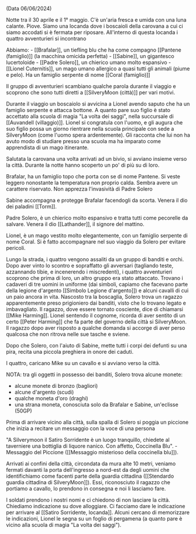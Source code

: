 (Data 06/06/2024)

Notte tra il 30 aprile e il 1° maggio.
C'è un'aria fresca e umida con una luna calante.
Piove. Siamo una locanda dove i boscaioli della carovana a cui ci siamo accodati si è fermata per riposare.
All'interno di questa locanda i quattro avventurieri si incontrano

Abbiamo:
	- [[Brafalar]], un tiefling blu che ha come compagno [[Pantene (famiglio)]] (la macchina omicida perfetta)
	- [[Sabine]], un gigantesco lucertoloide
	- [[Padre Solero]], un chierico umano molto espansivo
	- [[Lionel Cuternitis]], un mago umano allergico a quasi tutti gli animali (piume e pelo). Ha un famiglio serpente di nome [[Coral (famiglio)]]

Il gruppo di avventurieri scambiano qualche parola durante il viaggio e scoprono che sono tutti diretti a [[SilveryMoon (città)]] per vari motivi.

Durante il viaggio un boscaiolo si avvicina a Lionel avendo saputo che ha un famiglio serpente e attacca bottone. 
A quanto pare suo figlio è stato accettato alla scuola di magia "La volta dei saggi", nella succursale di [[Auvandell (villaggio)]]. Lionel si congratula con l'uomo, e gli augura che suo figlio possa un giorno rientrare nella scuola principale con sede a SilveryMoon (come l'uomo spera ardentemente). Gli racconta che lui non ha avuto modo di studiare presso una scuola ma ha imparato come apprendista di un mago itinerante.

Salutata la carovana una volta arrivati ad un bivio, si avviano insieme verso la città.
Durante la notte hanno scoperto un po' di più su di loro.

Brafalar, ha un famiglio topo che porta con se di nome Pantene. Si veste leggero nonostante la temperatura non proprio calda. Sembra avere un carattere riservato. Non apprezza l'invasività di Padre Solero

Sabine accompagna e protegge Brafalar facendogli da scorta. Venera il dio dei paladini [[Torm]]. 

Padre Solero, è un chierico molto espansivo e tratta tutti come pecorelle da salvare. Venera il dio [[Lathander]], il signore del mattino.

Lionel, è un mago vestito molto elegantemente, con un famiglio serpente di nome Coral. Si è fatto accompagnare nel suo viaggio da Solero per evitare pericoli.

Lungo la strada, i quattro vengono assaliti da un gruppo di banditi e orchi. Dopo aver vinto lo scontro e sopraffatto gli avversari (tagliando teste, azzannando tibie, e incenerendo i miscredenti), i quattro avventurieri scoprono che prima di loro, un altro gruppo era stato attaccato.
Trovano i cadaveri di tre uomini in uniforme (dai simboli, capiamo che facevano parte della legione d'argento [[Simbolo Legione d'argento]]) e alcuni cavalli di cui un paio ancora in vita.
Nascosto tra la boscaglia, Solero trova un ragazzo apparentemente preso prigioniero dai banditi, visto che lo trovano legato e imbavagliato.
Il ragazzo, dove essere tornato cosciente, dice di chiamarsi [[Mike Harming]]. Lionel sentendo il cognome, ricorda di aver sentito di un certo [[Peter Harming]] che fa parte del governo della città si SilveryMoon.
Il ragazzo dopo aver risposto a qualche domanda si accorge di aver perso qualcosa che non ritrova nelle sue tasche e sviene.

Dopo che Solero, con l'aiuto di Sabine, mette tutti i corpi dei defunti su una pira, recita una piccola preghiera in onore dei caduti.

I quattro, caricano Mike su un cavallo e si avviano verso la città.

NOTA: tra gli oggetti in possesso dei banditi, Solero trova alcune monete:
- alcune monete di bronzo (bagliori)
- alcune d'argento (scudi)
- qualche moneta d'oro (draghi)
- una strana moneta, conosciuta solo da Brafalar e Sabine, un'eclisse (50GP)

Prima di arrivare vicino alla città, sulla spalla di Solero si poggia un piccione che inizia a recitare un messaggio con la voce di una persona

"A Silverymoon il Satiro Sorridente è un luogo tranquillo, chiedete al taverniere una bottiglia di liquore nanico. Con affetto, Coccinella Blu". - Messaggio del Piccione ([[Messaggio misterioso della coccinella blu]]).

Arrivati ai confini della città, circondata da mura alte 10 metri, veniamo fermati davanti la porta dell'ingresso a nord-est da degli uomini che identifichiamo come facenti parte della guardia cittadina ([[Stendardo guardia cittadina di SilveryMoon]]). Essi, riconosciuto il ragazzo che portiamo a cavallo, lo prendono in consegna e noi li lasciamo fare.

I soldati prendono i nostri nomi e ci chiedono di non lasciare la città. Chiediamo indicazione su dove alloggiare. Ci facciamo dare le indicazione per arrivare al [[Satiro Sorridente, locanda]]. Alcuni cercano di memorizzare le indicazioni, Lionel le segna su un foglio di pergamena (a quanto pare è vicino alla scuola di magia "La volta dei saggi").







